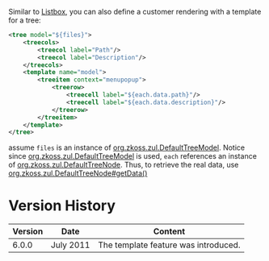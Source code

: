 Similar to
[Listbox]({{site.baseurl}}/zk_dev_ref/mvc/view/template/listbox_template),
you can also define a customer rendering with a template for a tree:

```xml
<tree model="${files}">
    <treecols>
        <treecol label="Path"/>
        <treecol label="Description"/>
    </treecols>
    <template name="model">
        <treeitem context="menupopup">
            <treerow>
                <treecell label="${each.data.path}"/>
                <treecell label="${each.data.description}"/>
            </treerow>
        </treeitem>
    </template>
</tree>
```

assume `files` is an instance of
[org.zkoss.zul.DefaultTreeModel](https://www.zkoss.org/javadoc/latest/zk/org/zkoss/zul/DefaultTreeModel.html). Notice since
[org.zkoss.zul.DefaultTreeModel](https://www.zkoss.org/javadoc/latest/zk/org/zkoss/zul/DefaultTreeModel.html) is used, `each`
references an instance of
[org.zkoss.zul.DefaultTreeNode](https://www.zkoss.org/javadoc/latest/zk/org/zkoss/zul/DefaultTreeNode.html). Thus, to retrieve the
real data, use
[org.zkoss.zul.DefaultTreeNode#getData()](https://www.zkoss.org/javadoc/latest/zk/org/zkoss/zul/DefaultTreeNode.html#getData())

# Version History

| Version | Date      | Content                              |
|---------|-----------|--------------------------------------|
| 6.0.0   | July 2011 | The template feature was introduced. |
